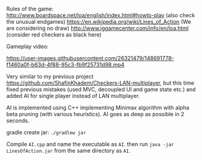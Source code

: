Rules of the game:
http://www.boardspace.net/loa/english/index.html#howto-play (also check the unusual endgames)
https://en.wikipedia.org/wiki/Lines_of_Action 
(We are considering no draw)
http://www.iggamecenter.com/info/en/loa.html (consider red checkers as black here)

Gameplay video:

https://user-images.githubusercontent.com/26321479/148691778-f1460a0f-b63d-4f88-95c3-fb9f25731d98.mp4


Very similar to my previous project https://github.com/ShafinKhadem/Checkers-LAN-multiplayer,
but this time fixed previous mistakes (used MVC, decoupled UI and game state etc.) and
added AI for single player instead of LAN multiplayer.

AI is implemented using C++ implementing Minimax algorithm with alpha beta pruning (with various heuristics).
AI goes as deep as possible in 2 seconds.

gradle create jar: `./gradlew jar`

Compile `AI.cpp` and name the executable as `AI`. then run `java -jar LinesOfAction.jar` from the same directory as `AI`.
